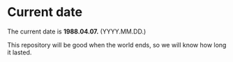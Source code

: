 # Current date

The current date is **1988.04.07.** (YYYY.MM.DD.)

This repository will be good when the world ends, so we will know how long it lasted.